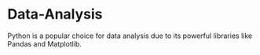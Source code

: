 # Data-Analysis
Python is a popular choice for data analysis due to its powerful libraries                like Pandas and Matplotlib.
